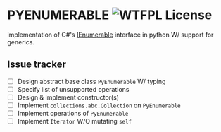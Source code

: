 # PYENUMERABLE ![WTFPL License](http://www.wtfpl.net/wp-content/uploads/2012/12/wtfpl-badge-4.png)

implementation of C#'s [IEnumerable](https://learn.microsoft.com/en-us/dotnet/api/system.collections.generic.ienumerable-1?view=net-9.0) interface in python W/ support for generics.

## Issue tracker
- [ ] Design abstract base class `PyEnumerable` W/ typing
- [ ] Specify list of unsupported operations
- [ ] Design & implement constructor(s)
- [ ] Implement `collections.abc.Collection` on `PyEnumerable`
- [ ] Implement operations of `PyEnumerable`
- [ ] Implement `Iterator` W/O mutating `self`
